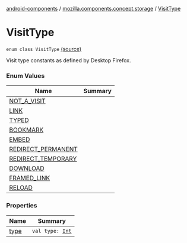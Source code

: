 [android-components](../../index.md) / [mozilla.components.concept.storage](../index.md) / [VisitType](./index.md)

# VisitType

`enum class VisitType` [(source)](https://github.com/mozilla-mobile/android-components/blob/master/components/concept/storage/src/main/java/mozilla/components/concept/storage/HistoryStorage.kt#L113)

Visit type constants as defined by Desktop Firefox.

### Enum Values

| Name | Summary |
|---|---|
| [NOT_A_VISIT](-n-o-t_-a_-v-i-s-i-t.md) |  |
| [LINK](-l-i-n-k.md) |  |
| [TYPED](-t-y-p-e-d.md) |  |
| [BOOKMARK](-b-o-o-k-m-a-r-k.md) |  |
| [EMBED](-e-m-b-e-d.md) |  |
| [REDIRECT_PERMANENT](-r-e-d-i-r-e-c-t_-p-e-r-m-a-n-e-n-t.md) |  |
| [REDIRECT_TEMPORARY](-r-e-d-i-r-e-c-t_-t-e-m-p-o-r-a-r-y.md) |  |
| [DOWNLOAD](-d-o-w-n-l-o-a-d.md) |  |
| [FRAMED_LINK](-f-r-a-m-e-d_-l-i-n-k.md) |  |
| [RELOAD](-r-e-l-o-a-d.md) |  |

### Properties

| Name | Summary |
|---|---|
| [type](type.md) | `val type: `[`Int`](https://kotlinlang.org/api/latest/jvm/stdlib/kotlin/-int/index.html) |
